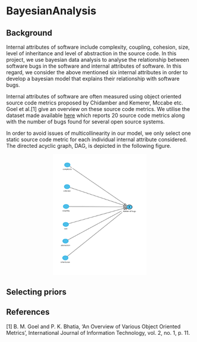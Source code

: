 # BayesianAnalysis
## Background
Internal attributes of software include complexity, coupling, cohesion, size, level of inheritance and level of abstraction in the source code. In this project, we use bayesian data analysis to analyse the relationship between software bugs in the software and internal attributes of software. In this regard, we consider the above mentioned six internal attributes in order to develop a bayesian model that explains their relationship with software bugs.

Internal attributes of software are often measured using object oriented source code metrics proposed by Chidamber and Kemerer, Mccabe etc. Goel et al.[1] give an overview on these source code metrics. We utilise the dataset made available [here](https://figshare.com/articles/dataset/Software_Defect_Prediction_Dataset/13536506) which reports 20 source code metrics along with the number of bugs found for several open source systems.

In order to avoid issues of multicollinearity in our model, we only select one static source code metric for each individual internal attribute considered.
The directed acyclic graph, DAG, is depicted in the following figure. 
<p align="center">
  <img src="Images/DAGv1.png" width=50% height=50% title="DAG: internal attributes software bugs">
</p>

## Selecting priors











## References
[1] B. M. Goel and P. K. Bhatia, ‘An Overview of Various Object Oriented Metrics’, International Journal of Information Technology, vol. 2, no. 1, p. 11.
